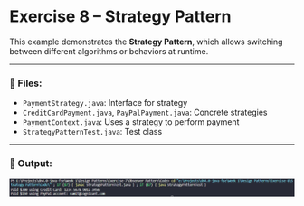 # Exercise 8 – Strategy Pattern

This example demonstrates the **Strategy Pattern**, which allows switching between different algorithms or behaviors at runtime.

---

### 🔹 Files:
- `PaymentStrategy.java`: Interface for strategy
- `CreditCardPayment.java`, `PayPalPayment.java`: Concrete strategies
- `PaymentContext.java`: Uses a strategy to perform payment
- `StrategyPatternTest.java`: Test class

---

### 🔹 Output:
![output](/Week%201/Design%20Patterns/Exercise-8/Strategy%20Pattern/Output/output.png)